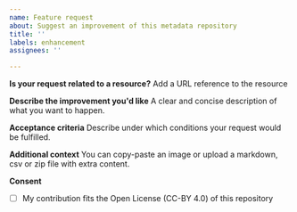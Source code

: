```yaml
---
name: Feature request
about: Suggest an improvement of this metadata repository
title: ''
labels: enhancement
assignees: ''

---
```


**Is your request related to a resource?**
Add a URL reference to the resource

**Describe the improvement you'd like**
A clear and concise description of what you want to happen.

**Acceptance criteria**
Describe under which conditions your request would be fulfilled.

**Additional context**
You can copy-paste an image or upload a markdown, csv or zip file with extra content.

**Consent**
- [ ] My contribution fits the Open License (CC-BY 4.0) of this repository
